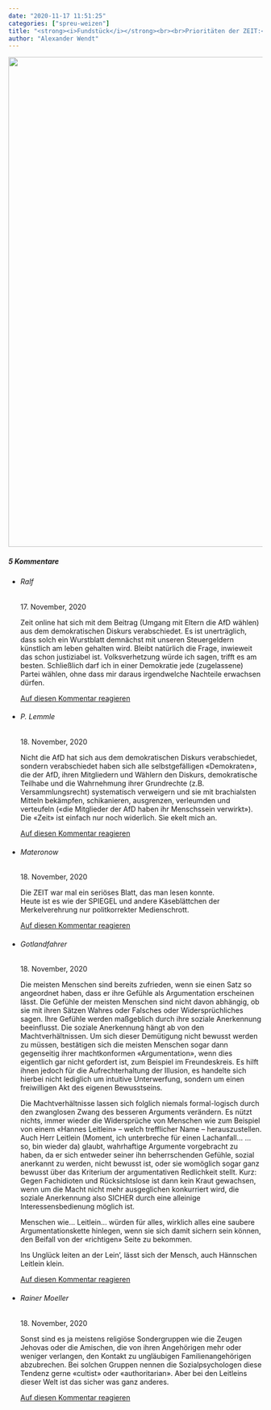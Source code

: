 ```yaml
---
date: "2020-11-17 11:51:25"
categories: ["spreu-weizen"]
title: "<strong><i>Fundstück</i></strong><br><br>Prioritäten der ZEIT:<br> Kontaktabbruch vs. Differenzierung"
author: "Alexander Wendt"
---
```





<img decoding="async" class="aligncenter size-full wp-image-12417" src="https://www.publicomag.com/wp-content/uploads/2020/11/Zeit-online-Hannes-Leitlein.jpg" alt width="2480" height="969" srcset="https://www.publicomag.com/wp-content/uploads/2020/11/Zeit-online-Hannes-Leitlein.jpg 2480w, https://www.publicomag.com/wp-content/uploads/2020/11/Zeit-online-Hannes-Leitlein-300x117.jpg 300w, https://www.publicomag.com/wp-content/uploads/2020/11/Zeit-online-Hannes-Leitlein-1024x400.jpg 1024w, https://www.publicomag.com/wp-content/uploads/2020/11/Zeit-online-Hannes-Leitlein-768x300.jpg 768w, https://www.publicomag.com/wp-content/uploads/2020/11/Zeit-online-Hannes-Leitlein-1536x600.jpg 1536w, https://www.publicomag.com/wp-content/uploads/2020/11/Zeit-online-Hannes-Leitlein-2048x800.jpg 2048w, https://www.publicomag.com/wp-content/uploads/2020/11/Zeit-online-Hannes-Leitlein-1080x422.jpg 1080w, https://www.publicomag.com/wp-content/uploads/2020/11/Zeit-online-Hannes-Leitlein-483x189.jpg 483w, https://www.publicomag.com/wp-content/uploads/2020/11/Zeit-online-Hannes-Leitlein-360x141.jpg 360w, https://www.publicomag.com/wp-content/uploads/2020/11/Zeit-online-Hannes-Leitlein-600x234.jpg 600w, https://www.publicomag.com/wp-content/uploads/2020/11/Zeit-online-Hannes-Leitlein-263x103.jpg 263w, https://www.publicomag.com/wp-content/uploads/2020/11/Zeit-online-Hannes-Leitlein-1320x516.jpg 1320w" sizes="(max-width: 2480px) 100vw, 2480px" />

<!--more-->
<h5 class="comments-h">
5 Kommentare </h5>
<ul class="commentlist">
<li class="comment even thread-even depth-1 clearfix" id="li-comment-93377">
<h6 class="author">Ralf</h6> <span class="date">17. November, 2020</span>



Zeit online hat sich mit dem Beitrag (Umgang mit Eltern die AfD wählen) aus dem demokratischen Diskurs verabschiedet. Es ist unerträglich, dass solch ein Wurstblatt demnächst mit unseren Steuergeldern künstlich am leben gehalten wird. Bleibt natürlich die Frage, inwieweit das schon justiziabel ist. Volksverhetzung würde ich sagen, trifft es am besten. Schließlich darf ich in einer Demokratie jede (zugelassene) Partei wählen, ohne dass mir daraus irgendwelche Nachteile erwachsen dürfen.

<a rel="nofollow" class="comment-reply-link" href="#comment-93377" data-commentid="93377" data-postid="12406" data-belowelement="comment-93377" data-respondelement="respond" data-replyto="Antworte auf Ralf" aria-label="Antworte auf Ralf">Auf diesen Kommentar reagieren</a> 


</li>
<li class="comment odd alt thread-odd thread-alt depth-1 clearfix" id="li-comment-93477">
<h6 class="author">P. Lemmle</h6> <span class="date">18. November, 2020</span>



Nicht die AfD hat sich aus dem demokratischen Diskurs verabschiedet, sondern verabschiedet haben sich alle selbstgefälligen «Demokraten», die der AfD, ihren Mitgliedern und Wählern den Diskurs, demokratische Teilhabe und die Wahrnehmung ihrer Grundrechte (z.B. Versammlungsrecht) systematisch verweigern und sie mit brachialsten Mitteln bekämpfen, schikanieren, ausgrenzen, verleumden und verteufeln («die Mitglieder der AfD haben ihr Menschssein verwirkt»).<br>
Die «Zeit» ist einfach nur noch widerlich. Sie ekelt mich an.

<a rel="nofollow" class="comment-reply-link" href="#comment-93477" data-commentid="93477" data-postid="12406" data-belowelement="comment-93477" data-respondelement="respond" data-replyto="Antworte auf P. Lemmle" aria-label="Antworte auf P. Lemmle">Auf diesen Kommentar reagieren</a> 


</li>
<li class="comment even thread-even depth-1 clearfix" id="li-comment-93513">
<h6 class="author">Materonow</h6> <span class="date">18. November, 2020</span>



Die ZEIT war mal ein seriöses Blatt, das man lesen konnte.<br>
Heute ist es wie der SPIEGEL und andere Käseblättchen der Merkelverehrung nur politkorrekter Medienschrott.

<a rel="nofollow" class="comment-reply-link" href="#comment-93513" data-commentid="93513" data-postid="12406" data-belowelement="comment-93513" data-respondelement="respond" data-replyto="Antworte auf Materonow" aria-label="Antworte auf Materonow">Auf diesen Kommentar reagieren</a> 


</li>
<li class="comment odd alt thread-odd thread-alt depth-1 clearfix" id="li-comment-93515">
<h6 class="author">Gotlandfahrer</h6> <span class="date">18. November, 2020</span>



Die meisten Menschen sind bereits zufrieden, wenn sie einen Satz so angeordnet haben, dass er ihre Gefühle als Argumentation erscheinen lässt. Die Gefühle der meisten Menschen sind nicht davon abhängig, ob sie mit ihren Sätzen Wahres oder Falsches oder Widersprüchliches sagen. Ihre Gefühle werden maßgeblich durch ihre soziale Anerkennung beeinflusst. Die soziale Anerkennung hängt ab von den Machtverhältnissen. Um sich dieser Demütigung nicht bewusst werden zu müssen, bestätigen sich die meisten Menschen sogar dann gegenseitig ihrer machtkonformen «Argumentation», wenn dies eigentlich gar nicht gefordert ist, zum Beispiel im Freundeskreis. Es hilft ihnen jedoch für die Aufrechterhaltung der Illusion, es handelte sich hierbei nicht lediglich um intuitive Unterwerfung, sondern um einen freiwilligen Akt des eigenen Bewusstseins.

Die Machtverhältnisse lassen sich folglich niemals formal-logisch durch den zwanglosen Zwang des besseren Arguments verändern. Es nützt nichts, immer wieder die Widersprüche von Menschen wie zum Beispiel von einem «Hannes Leitlein» &#8211; welch trefflicher Name &#8211; herauszustellen. Auch Herr Leitlein (Moment, ich unterbreche für einen Lachanfall&#8230; &#8230; so, bin wieder da) glaubt, wahrhaftige Argumente vorgebracht zu haben, da er sich entweder seiner ihn beherrschenden Gefühle, sozial anerkannt zu werden, nicht bewusst ist, oder sie womöglich sogar ganz bewusst über das Kriterium der argumentativen Redlichkeit stellt. Kurz: Gegen Fachidioten und Rücksichtslose ist dann kein Kraut gewachsen, wenn um die Macht nicht mehr ausgeglichen konkurriert wird, die soziale Anerkennung also SICHER durch eine alleinige Interessensbedienung möglich ist.

Menschen wie&#8230; Leitlein&#8230; würden für alles, wirklich alles eine saubere Argumentationskette hinlegen, wenn sie sich damit sichern sein können, den Beifall von der «richtigen» Seite zu bekommen. 

Ins Unglück leiten an der Lein&#8217;, lässt sich der Mensch, auch Hännschen Leitlein klein.

<a rel="nofollow" class="comment-reply-link" href="#comment-93515" data-commentid="93515" data-postid="12406" data-belowelement="comment-93515" data-respondelement="respond" data-replyto="Antworte auf Gotlandfahrer" aria-label="Antworte auf Gotlandfahrer">Auf diesen Kommentar reagieren</a> 


</li>
<li class="comment even thread-even depth-1 clearfix" id="li-comment-93593">
<h6 class="author">Rainer Moeller</h6> <span class="date">18. November, 2020</span>



Sonst sind es ja meistens religiöse Sondergruppen wie die Zeugen Jehovas oder die Amischen, die von ihren Angehörigen mehr oder weniger verlangen, den Kontakt zu ungläubigen Familienangehörigen abzubrechen. Bei solchen Gruppen nennen die Sozialpsychologen diese Tendenz gerne «cultist» oder «authoritarian». Aber bei den Leitleins dieser Welt ist das sicher was ganz anderes.

<a rel="nofollow" class="comment-reply-link" href="#comment-93593" data-commentid="93593" data-postid="12406" data-belowelement="comment-93593" data-respondelement="respond" data-replyto="Antworte auf Rainer Moeller" aria-label="Antworte auf Rainer Moeller">Auf diesen Kommentar reagieren</a> 


</li>
</ul>
